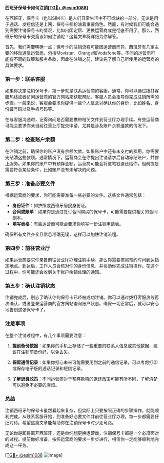 **西班牙保号卡如何注销[[TG💪+ @esim1088](https://t.me/s/esim1088)]**

在西班牙，保号卡（也叫SIM卡）是人们日常生活中不可或缺的一部分。无论是用于通话、发短信还是上网，保号卡都扮演着重要角色。然而，有时候我们可能会遇到需要注销保号卡的情况，比如出国定居、更换运营商或是彻底不用了。那么，西班牙的保号卡究竟该如何注销呢？这篇文章将详细为你解答。

首先，我们需要明确一点：保号卡的注销流程可能因运营商而异。西班牙有几家主要的移动通信运营商，包括Movistar、Orange和Vodafone等。不同的运营商可能有不同的政策和服务条款，因此在注销之前，建议先了解自己所使用的运营商的具体要求。

### 第一步：联系客服

如果你决定注销保号卡，第一步就是联系运营商的客服。通常，你可以通过拨打客服热线或者访问运营商的官方网站来获取帮助。客服人员会指导你完成注销所需的步骤。一般来说，客服会要求你提供一些个人信息以确认你的身份，比如姓名、身份证号码以及手机号码等。

在与客服沟通时，记得询问是否需要携带相关文件到营业厅办理手续。有些运营商可能会要求你亲自前往营业厅提交申请，尤其是涉及账户余额退款的情况下。

### 第二步：检查账户余额

在注销之前，确保你的账户没有余额欠款。如果账户中还有未支付的费用，你需要先结清这些款项。通常情况下，运营商会在你提出注销请求后自动冻结账户，并停止服务。如果你的账户中有预存金额，运营商可能会将这笔钱退还给你，但前提是需要符合某些条件，比如账户没有未解决的问题。

### 第三步：准备必要文件

根据运营商的要求，你可能需要准备一些必要的文件。这些文件通常包括：

- **身份证件**：如护照或西班牙居民身份证。
- **合同或账单**：如果你是通过签订合同购买的保号卡，可能需要提供相关的合同副本。
- **填写表格**：有些运营商可能会要求你填写一份注销申请表。

确保所有文件齐全且信息准确无误，这样可以加快注销流程。

### 第四步：前往营业厅

如果运营商要求你亲自前往营业厅办理注销手续，那么你需要按照预约时间到达指定地点。到达后，工作人员会核对你的身份信息，并协助你完成注销操作。在这个过程中，你可能还会收到关于账户余额处理的通知。

### 第五步：确认注销状态

注销完成后，别忘了确认你的保号卡已经被成功注销。你可以通过拨打客服热线再次确认，或者登录运营商的官方网站查询账户状态。确保一切正常后，就可以安心地告别这张保号卡了。

### 注意事项

在整个注销过程中，有几个事项需要注意：

1. **提前备份数据**：如果你的手机上存储了一些重要的联系人信息或其他数据，建议在注销前备份好，以免丢失。
   
2. **保留通信记录**：如果你担心未来可能需要用到之前的通信记录，可以考虑打印或保存电子版的通话记录和短信记录。

3. **了解退费政策**：不同运营商对于预存款项的退还政策可能有所不同，了解清楚可以避免不必要的麻烦。

### 总结

注销西班牙的保号卡虽然看起来复杂，但实际上只要按照正确的步骤操作，就能顺利完成。从联系客服开始，到准备好必要文件并前往营业厅办理，每一步都需要仔细对待。希望这篇文章能帮助你在注销保号卡时少走弯路。

无论你是即将离开西班牙，还是单纯想更换运营商，注销保号卡都是一个必须面对的过程。提前做好准备，按照运营商的要求一步步进行，相信你一定能够顺利地完成这一任务。

[[TG💪+ @esim1088](https://t.me/s/esim1088) ![Image](https://i.postimg.cc/4NQfJmqS/Snipaste-2025-05-13-00-14-12.png)]